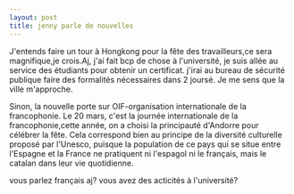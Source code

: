 ```yaml
---
layout: post
title: jenny parle de nouvelles
---
```


J'entends faire un tour à Hongkong pour la fête des travailleurs,ce sera magnifique,je crois.Aj, j'ai fait bcp de chose à l'université, je suis allée au service des étudiants pour obtenir un certificat. j'irai au bureau de sécurité publique faire des formalités nécessaires dans 2 joursé. Je me sens que la ville m'approche.

Sinon, la nouvelle porte sur OIF-organisation internationale de la francophonie. Le 20 mars, c'est la journée internationale de la francophonie,cette année, on a choisi la principauté d'Andorre pour célébrer la fête. Cela correspond bien au principe de la diversité culturelle proposé par l'Unesco, puisque la population de ce pays qui se situe entre l'Espagne et la France ne pratiquent ni l'espagol ni le français, mais le catalan dans leur vie quotidienne.

vous parlez français aj? vous avez des acticités à l'université?  

